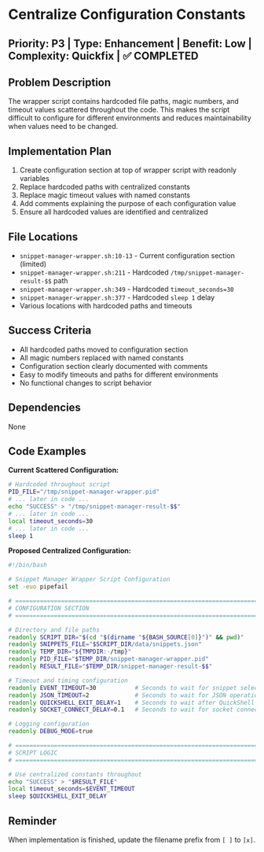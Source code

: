 # Centralize Configuration Constants

## Priority: P3 | Type: Enhancement | Benefit: Low | Complexity: Quickfix | ✅ COMPLETED

## Problem Description

The wrapper script contains hardcoded file paths, magic numbers, and timeout values scattered throughout the code. This makes the script difficult to configure for different environments and reduces maintainability when values need to be changed.

## Implementation Plan

1. Create configuration section at top of wrapper script with readonly variables
2. Replace hardcoded paths with centralized constants
3. Replace magic timeout values with named constants
4. Add comments explaining the purpose of each configuration value
5. Ensure all hardcoded values are identified and centralized

## File Locations

- `snippet-manager-wrapper.sh:10-13` - Current configuration section (limited)
- `snippet-manager-wrapper.sh:211` - Hardcoded `/tmp/snippet-manager-result-$$` path
- `snippet-manager-wrapper.sh:349` - Hardcoded `timeout_seconds=30`
- `snippet-manager-wrapper.sh:377` - Hardcoded `sleep 1` delay
- Various locations with hardcoded paths and timeouts

## Success Criteria

- All hardcoded paths moved to configuration section
- All magic numbers replaced with named constants
- Configuration section clearly documented with comments
- Easy to modify timeouts and paths for different environments
- No functional changes to script behavior

## Dependencies

None

## Code Examples

**Current Scattered Configuration:**
```bash
# Hardcoded throughout script
PID_FILE="/tmp/snippet-manager-wrapper.pid"
# ... later in code ...
echo "SUCCESS" > "/tmp/snippet-manager-result-$$"
# ... later in code ...
local timeout_seconds=30
# ... later in code ...
sleep 1
```

**Proposed Centralized Configuration:**
```bash
#!/bin/bash

# Snippet Manager Wrapper Script Configuration
set -euo pipefail

# ============================================================================
# CONFIGURATION SECTION
# ============================================================================

# Directory and file paths
readonly SCRIPT_DIR="$(cd "$(dirname "${BASH_SOURCE[0]}")" && pwd)"
readonly SNIPPETS_FILE="$SCRIPT_DIR/data/snippets.json"
readonly TEMP_DIR="${TMPDIR:-/tmp}"
readonly PID_FILE="$TEMP_DIR/snippet-manager-wrapper.pid"
readonly RESULT_FILE="$TEMP_DIR/snippet-manager-result-$$"

# Timeout and timing configuration
readonly EVENT_TIMEOUT=30           # Seconds to wait for snippet selection
readonly JSON_TIMEOUT=2             # Seconds to wait for JSON operations
readonly QUICKSHELL_EXIT_DELAY=1    # Seconds to wait after QuickShell exits
readonly SOCKET_CONNECT_DELAY=0.1   # Seconds to wait for socket connection

# Logging configuration
readonly DEBUG_MODE=true

# ============================================================================
# SCRIPT LOGIC
# ============================================================================

# Use centralized constants throughout
echo "SUCCESS" > "$RESULT_FILE"
local timeout_seconds=$EVENT_TIMEOUT
sleep $QUICKSHELL_EXIT_DELAY
```

## Reminder

When implementation is finished, update the filename prefix from `[ ]` to `[x]`.